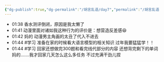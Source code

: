 ```yaml
---
{"dg-publish":true,"dg-permalink":"/胡言乱语/day7","permalink":"/胡言乱语/day7/","dgPassFrontmatter":true,"created":"2024-02-05T01:38:48.094+08:00","updated":"2025-01-01T22:30:36.815+08:00"}
---
```



- 01:38 香水测评倒闭，原因是我太懒了
- 01:41 动漫里面对诸如我这种行为的评价是：想营造反差感😆
- 01:42 妈的 动漫男主角画的太丑了代入不进去
- 01:44 #学习 准备在家的时候看大语言模型的相关知识 过年我要猛猛学！！<br>
- 01:44 #学习 回家还想做完300题和看完线代部分的内容 还想背完剩下的单词 妈的.......我才回家几天怎么这么多任务 不过充满干劲儿捏